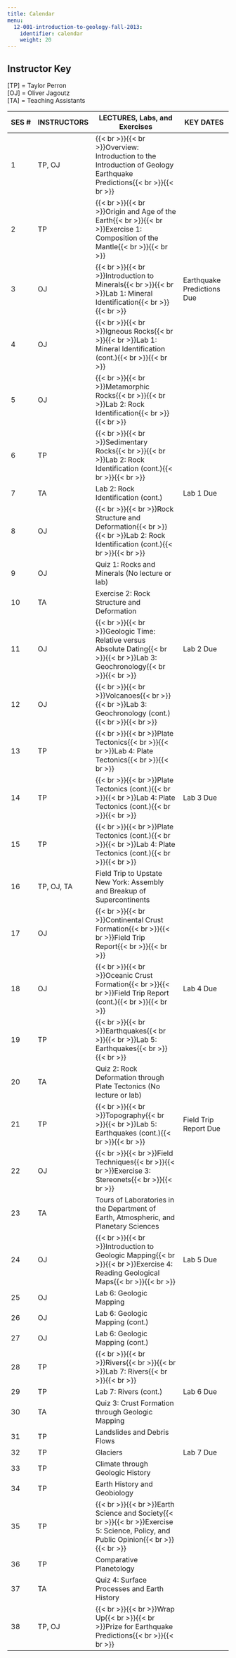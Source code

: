 ```yaml
---
title: Calendar
menu:
  12-001-introduction-to-geology-fall-2013:
    identifier: calendar
    weight: 20
---
```

Instructor Key
--------------

\[TP\] = Taylor Perron  
\[OJ\] = Oliver Jagoutz  
\[TA\] = Teaching Assistants

| SES # | INSTRUCTORS | LECTURES, Labs, and Exercises | KEY DATES |
| --- | --- | --- | --- |
| 1 | TP, OJ | {{< br >}}{{< br >}}Overview: Introduction to the Introduction of Geology Earthquake Predictions{{< br >}}{{< br >}} |   |
| 2 | TP | {{< br >}}{{< br >}}Origin and Age of the Earth{{< br >}}{{< br >}}Exercise 1: Composition of the Mantle{{< br >}}{{< br >}} |   |
| 3 | OJ | {{< br >}}{{< br >}}Introduction to Minerals{{< br >}}{{< br >}}Lab 1: Mineral Identification{{< br >}}{{< br >}} | Earthquake Predictions Due |
| 4 | OJ | {{< br >}}{{< br >}}Igneous Rocks{{< br >}}{{< br >}}Lab 1: Mineral Identification (cont.){{< br >}}{{< br >}} |   |
| 5 | OJ | {{< br >}}{{< br >}}Metamorphic Rocks{{< br >}}{{< br >}}Lab 2: Rock Identification{{< br >}}{{< br >}} |   |
| 6 | TP | {{< br >}}{{< br >}}Sedimentary Rocks{{< br >}}{{< br >}}Lab 2: Rock Identification (cont.){{< br >}}{{< br >}} |   |
| 7 | TA | Lab 2: Rock Identification (cont.) | Lab 1 Due |
| 8 | OJ | {{< br >}}{{< br >}}Rock Structure and Deformation{{< br >}}{{< br >}}Lab 2: Rock Identification (cont.){{< br >}}{{< br >}} |   |
| 9 | OJ | Quiz 1: Rocks and Minerals (No lecture or lab) |
| 10 | TA | Exercise 2: Rock Structure and Deformation |   |
| 11 | OJ | {{< br >}}{{< br >}}Geologic Time: Relative versus Absolute Dating{{< br >}}{{< br >}}Lab 3: Geochronology{{< br >}}{{< br >}} | Lab 2 Due |
| 12 | OJ | {{< br >}}{{< br >}}Volcanoes{{< br >}}{{< br >}}Lab 3: Geochronology (cont.){{< br >}}{{< br >}} |   |
| 13 | TP | {{< br >}}{{< br >}}Plate Tectonics{{< br >}}{{< br >}}Lab 4: Plate Tectonics{{< br >}}{{< br >}} |   |
| 14 | TP | {{< br >}}{{< br >}}Plate Tectonics (cont.){{< br >}}{{< br >}}Lab 4: Plate Tectonics (cont.){{< br >}}{{< br >}} | Lab 3 Due |
| 15 | TP | {{< br >}}{{< br >}}Plate Tectonics (cont.){{< br >}}{{< br >}}Lab 4: Plate Tectonics (cont.){{< br >}}{{< br >}} |   |
| 16 | TP, OJ, TA | Field Trip to Upstate New York: Assembly and Breakup of Supercontinents |
| 17 | OJ | {{< br >}}{{< br >}}Continental Crust Formation{{< br >}}{{< br >}}Field Trip Report{{< br >}}{{< br >}} |   |
| 18 | OJ | {{< br >}}{{< br >}}Oceanic Crust Formation{{< br >}}{{< br >}}Field Trip Report (cont.){{< br >}}{{< br >}} | Lab 4 Due |
| 19 | TP | {{< br >}}{{< br >}}Earthquakes{{< br >}}{{< br >}}Lab 5: Earthquakes{{< br >}}{{< br >}} |   |
| 20 | TA | Quiz 2: Rock Deformation through Plate Tectonics (No lecture or lab) |
| 21 | TP | {{< br >}}{{< br >}}Topography{{< br >}}{{< br >}}Lab 5: Earthquakes (cont.){{< br >}}{{< br >}} | Field Trip Report Due |
| 22 | OJ | {{< br >}}{{< br >}}Field Techniques{{< br >}}{{< br >}}Exercise 3: Stereonets{{< br >}}{{< br >}} |   |
| 23 | TA | Tours of Laboratories in the Department of Earth, Atmospheric, and Planetary Sciences |   |
| 24 | OJ | {{< br >}}{{< br >}}Introduction to Geologic Mapping{{< br >}}{{< br >}}Exercise 4: Reading Geological Maps{{< br >}}{{< br >}} | Lab 5 Due |
| 25 | OJ | Lab 6: Geologic Mapping |   |
| 26 | OJ | Lab 6: Geologic Mapping (cont.) |   |
| 27 | OJ | Lab 6: Geologic Mapping (cont.) |   |
| 28 | TP | {{< br >}}{{< br >}}Rivers{{< br >}}{{< br >}}Lab 7: Rivers{{< br >}}{{< br >}} |   |
| 29 | TP | Lab 7: Rivers (cont.) | Lab 6 Due |
| 30 | TA | Quiz 3: Crust Formation through Geologic Mapping |
| 31 | TP | Landslides and Debris Flows |   |
| 32 | TP | Glaciers | Lab 7 Due |
| 33 | TP | Climate through Geologic History |   |
| 34 | TP | Earth History and Geobiology |   |
| 35 | TP | {{< br >}}{{< br >}}Earth Science and Society{{< br >}}{{< br >}}Exercise 5: Science, Policy, and Public Opinion{{< br >}}{{< br >}} |   |
| 36 | TP | Comparative Planetology |   |
| 37 | TA | Quiz 4: Surface Processes and Earth History |
| 38 | TP, OJ | {{< br >}}{{< br >}}Wrap Up{{< br >}}{{< br >}}Prize for Earthquake Predictions{{< br >}}{{< br >}} |